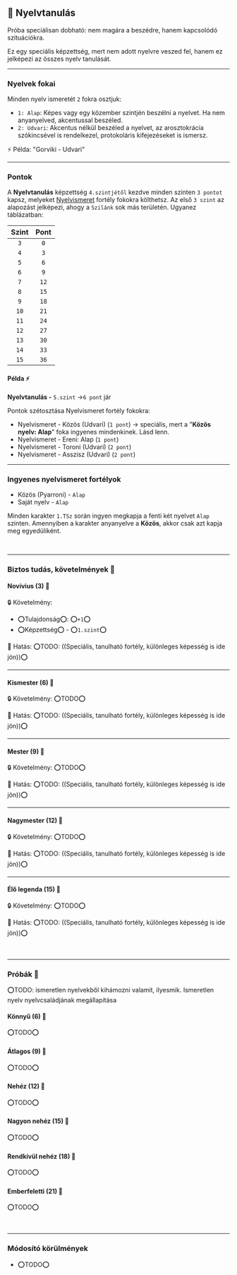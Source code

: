 ## 🔵 Nyelvtanulás

Próba speciálisan dobható: nem magára a beszédre, hanem kapcsolódó szituációkra.

Ez egy speciális képzettség, mert nem adott nyelvre veszed fel, hanem ez jelképezi az összes nyelv tanulását. 

---
### Nyelvek fokai

Minden nyelv ismeretét `2` fokra osztjuk:

- `1: Alap`: Képes vagy egy közember szintjén beszélni a nyelvet. Ha nem anyanyelved, akcentussal beszéled.
- `2: Udvari`: Akcentus nélkül beszéled a nyelvet, az arosztokrácia szókincsével is rendelkezel, protokoláris kifejezéseket is ismersz.

⚡ Példa: "Gorviki - Udvari"

---
### Pontok

A **Nyelvtanulás** képzettség `4.szintjétől` kezdve minden szinten `3 pontot` kapsz, melyeket [Nyelvismeret](../fortelyok.kiemelt/nyelvismeret.md) fortély fokokra költhetsz. Az első `3 szint` az alapozást jelképezi, ahogy a `Szilánk` sok más területén. Ugyanez táblázatban:

| Szint | Pont |
|:-----:|:----:|
|  `3`  | `0`  |
|  `4`  | `3`  |
|  `5`  | `6`  |
|  `6`  | `9`  |
|  `7`  | `12` |
|  `8`  | `15` |
|  `9`  | `18` |
| `10`  | `21` |
| `11`  | `24` |
| `12`  | `27` |
| `13`  | `30` |
| `14`  | `33` |
| `15`  | `36` |

#### Példa ⚡

**Nyelvtanulás -** `5.szint` →`6 pont` jár

Pontok szétosztása Nyelvismeret fortély fokokra:
- Nyelvismeret - Közös (Udvari) (`1 pont`)  → speciális, mert a "**Közös nyelv: Alap**" foka ingyenes mindenkinek. Lásd lenn.
- Nyelvismeret - Ereni: Alap (`1 pont`)
- Nyelvismeret - Toroni (Udvari) (`2 pont`)
- Nyelvismeret - Asszisz (Udvari) (`2 pont`)

---
### Ingyenes nyelvismeret fortélyok

- Közös (Pyarroni) - `Alap`
- Saját nyelv - `Alap`

Minden karakter `1.TSz` során ingyen megkapja a fenti két nyelvet `Alap` szinten. Amennyiben a karakter anyanyelve a **Közös**, akkor csak azt kapja meg egyedüliként.

<br />

---
### Biztos tudás, követelmények 📖

#### Novívius (3) 📖

🔒 Követelmény:
- ⭕Tulajdonság⭕: ⭕`+1`⭕
- ⭕Képzettség⭕ - ⭕`1.szint`⭕

🌟 Hatás: ⭕TODO: ((Speciális, tanulható fortély, különleges képesség is ide jön))⭕

---
#### Kismester (6) 📖

🔒 Követelmény: ⭕TODO⭕

🌟 Hatás: ⭕TODO: ((Speciális, tanulható fortély, különleges képesség is ide jön))⭕

---
#### Mester (9) 📖

🔒 Követelmény: ⭕TODO⭕

🌟 Hatás: ⭕TODO: ((Speciális, tanulható fortély, különleges képesség is ide jön))⭕

---
#### Nagymester (12) 📖

🔒 Követelmény:  ⭕TODO⭕

🌟 Hatás: ⭕TODO: ((Speciális, tanulható fortély, különleges képesség is ide jön))⭕

---
#### Élő legenda (15) 📖

🔒 Követelmény:  ⭕TODO⭕

🌟 Hatás: ⭕TODO: ((Speciális, tanulható fortély, különleges képesség is ide jön))⭕

<br />

---
### Próbák 🎲

⭕TODO: ismeretlen nyelvekből kihámozni valamit, ilyesmik. Ismeretlen nyelv nyelvcsaládjának megállapítása

#### Könnyű (6) 🎲 

⭕TODO⭕

#### Átlagos (9) 🎲 

⭕TODO⭕

#### Nehéz (12) 🎲 

⭕TODO⭕

#### Nagyon nehéz (15) 🎲 

⭕TODO⭕

#### Rendkívül nehéz (18) 🎲 

⭕TODO⭕

#### Emberfeletti (21) 🎲 

⭕TODO⭕

<br />

---
### Módosító körülmények

- ⭕TODO⭕
